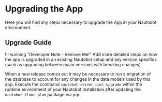 # Upgrading the App

Here you will find any steps necessary to upgrade the App in your Nautobot environment.

## Upgrade Guide

!!! warning "Developer Note - Remove Me!"
    Add more detailed steps on how the app is upgraded in an existing Nautobot setup and any version specifics (such as upgrading between major versions with breaking changes).

When a new release comes out it may be necessary to run a migration of the database to account for any changes in the data models used by this app. Execute the command `nautobot-server post-upgrade` within the runtime environment of your Nautobot installation after updating the `nautobot-floor-plan` package via `pip`.
